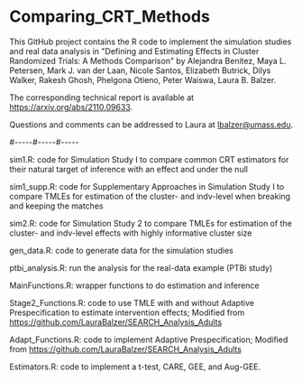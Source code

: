 # Comparing_CRT_Methods

This GitHub project contains the R code to implement the simulation studies and real data analysis in "Defining and Estimating Effects in Cluster Randomized Trials: A Methods Comparison" by Alejandra Benitez, Maya L. Petersen, Mark J. van der Laan, Nicole Santos, Elizabeth Butrick, Dilys Walker, Rakesh Ghosh, Phelgona Otieno, Peter Waiswa, Laura B. Balzer.

The corresponding technical report is available at https://arxiv.org/abs/2110.09633.

Questions and comments can be addressed to Laura at lbalzer@umass.edu.

#-----#-----#-----

sim1.R: code for Simulation Study I to compare common CRT estimators for their natural target of inference with an effect and under the null

sim1_supp.R: code for Supplementary Approaches in Simulation Study I to compare TMLEs for estimation of the cluster- and indv-level when breaking and keeping the matches

sim2.R: code for Simulation Study 2 to compare TMLEs for estimation of the cluster- and indv-level effects with highly informative cluster size

gen_data.R: code to generate data for the simulation studies

ptbi_analysis.R: run the analysis for the real-data example (PTBi study) 

MainFunctions.R: wrapper functions to do estimation and inference 

Stage2_Functions.R: code to use TMLE with and without Adaptive Prespecification to estimate intervention effects; Modified from https://github.com/LauraBalzer/SEARCH_Analysis_Adults

Adapt_Functions.R: code to implement Adaptive Prespecification; Modified from https://github.com/LauraBalzer/SEARCH_Analysis_Adults

Estimators.R: code to implement a t-test, CARE, GEE, and Aug-GEE. 

